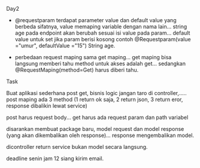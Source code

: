 Day2

- @requestparam  terdapat parameter value dan default value yang berbeda sifatnya, value memaping variable dengan nama lain... string age pada endpoint akan berubah sesuai isi value pada param... default value untuk set jika param berisi kosong contoh @Requestparam(value ="umur", defaultValue ="15") String age.

- perbedaan request maping sama get maping... get maping bisa langsung memberi tahu method untuk akses adalah get... sedangkan @RequestMaping(method=Get) harus diberi tahu.


Task

Buat aplikasi sederhana post get, bisnis logic jangan taro di controller,..... post maping ada 3 method (1 return ok saja, 2 return json, 3 return eror, response dibalikin lewat service)

post harus request body... get harus ada request param dan path variabel

disarankan membuat package baru, model request dan model response (yang akan dikembalikan oleh response)... response mengembalikan model.

dicontroller return service bukan model secara langsung.

deadline senin jam 12 siang kirim email.